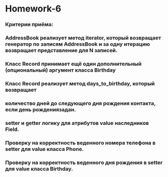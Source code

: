# Homework-6
 
 ### Критерии приёма:
 ### AddressBook реализует метод iterator, который возвращает генератор по записям AddressBook и за одну итерацию возвращает представление для N записей.
 ### Класс Record принимает ещё один дополнительный (опциональный) аргумент класса Birthday
 ### Класс Record реализует метод days_to_birthday, который возвращает
 ### количество дней до следующего дня рождения контакта, если день рождениязадан.
 ### setter и getter логику для атрибутов value наследников Field.
 ### Проверку на корректность веденного номера телефона в setter для value класса Phone.
 ### Проверку на корректность веденного дня рождения в setter для value класса Birthday.